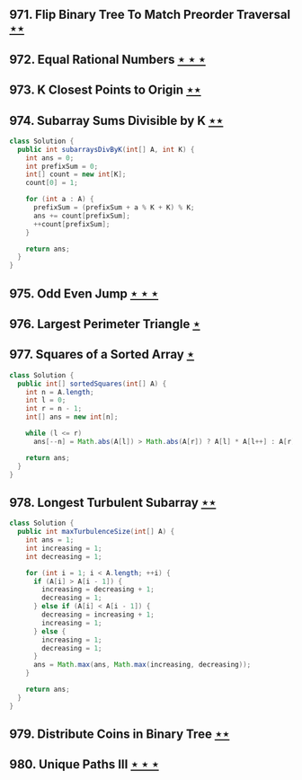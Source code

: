 ## 971. Flip Binary Tree To Match Preorder Traversal [$\star\star$](https://leetcode.com/problems/flip-binary-tree-to-match-preorder-traversal)

## 972. Equal Rational Numbers [$\star\star\star$](https://leetcode.com/problems/equal-rational-numbers)

## 973. K Closest Points to Origin [$\star\star$](https://leetcode.com/problems/k-closest-points-to-origin)

## 974. Subarray Sums Divisible by K [$\star\star$](https://leetcode.com/problems/subarray-sums-divisible-by-k)

```java
class Solution {
  public int subarraysDivByK(int[] A, int K) {
    int ans = 0;
    int prefixSum = 0;
    int[] count = new int[K];
    count[0] = 1;

    for (int a : A) {
      prefixSum = (prefixSum + a % K + K) % K;
      ans += count[prefixSum];
      ++count[prefixSum];
    }

    return ans;
  }
}
```

## 975. Odd Even Jump [$\star\star\star$](https://leetcode.com/problems/odd-even-jump)

## 976. Largest Perimeter Triangle [$\star$](https://leetcode.com/problems/largest-perimeter-triangle)

## 977. Squares of a Sorted Array [$\star$](https://leetcode.com/problems/squares-of-a-sorted-array)

```java
class Solution {
  public int[] sortedSquares(int[] A) {
    int n = A.length;
    int l = 0;
    int r = n - 1;
    int[] ans = new int[n];

    while (l <= r)
      ans[--n] = Math.abs(A[l]) > Math.abs(A[r]) ? A[l] * A[l++] : A[r] * A[r--];

    return ans;
  }
}
```

## 978. Longest Turbulent Subarray [$\star\star$](https://leetcode.com/problems/longest-turbulent-subarray)

```java
class Solution {
  public int maxTurbulenceSize(int[] A) {
    int ans = 1;
    int increasing = 1;
    int decreasing = 1;

    for (int i = 1; i < A.length; ++i) {
      if (A[i] > A[i - 1]) {
        increasing = decreasing + 1;
        decreasing = 1;
      } else if (A[i] < A[i - 1]) {
        decreasing = increasing + 1;
        increasing = 1;
      } else {
        increasing = 1;
        decreasing = 1;
      }
      ans = Math.max(ans, Math.max(increasing, decreasing));
    }

    return ans;
  }
}
```

## 979. Distribute Coins in Binary Tree [$\star\star$](https://leetcode.com/problems/distribute-coins-in-binary-tree)

## 980. Unique Paths III [$\star\star\star$](https://leetcode.com/problems/unique-paths-iii)
